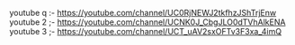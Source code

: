  youtube q :- https://youtube.com/channel/UC0RjNEWJ2tkfhzJShTrjEnw 
 youtube 2 ;- https://youtube.com/channel/UCNK0J_CbgJLO0dTVhAlkENA
 youtube 3 ;- https://youtube.com/channel/UCT_uAV2sxOFTv3F3xa_4imQ
